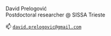 David Prelogović\
Postdoctoral researcher @ SISSA Trieste

📫 [`david.prelogovic@gmail.com`](mailto:david.prelogovic@gmail.com)



<!---
dprelogo/dprelogo is a ✨ special ✨ repository because its `README.md` (this file) appears on your GitHub profile.
You can click the Preview link to take a look at your changes.
--->
